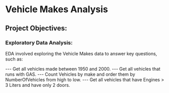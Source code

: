 # Vehicle Makes Analysis 

## Project Objectives:

### Exploratory Data Analysis:
EDA involved exploring the Vehicle Makes data to answer key questions, such as:

--- Get all vehicles made between 1950 and 2000.
--- Get all vehicles that runs with GAS.
--- Count Vehicles by make and order them by NumberOfVehicles from high to low.
--- Get all vehicles that have Engines > 3 Liters and have only 2 doors.




